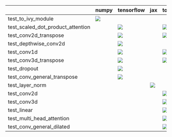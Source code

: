 |                                   | numpy                                                                                                                                                              | tensorflow                                                                                                                                                                                                                         | jax                                                                                                                                                                                | torch                                                                                                                                                                                                                              |
|:----------------------------------|:-------------------------------------------------------------------------------------------------------------------------------------------------------------------|:-----------------------------------------------------------------------------------------------------------------------------------------------------------------------------------------------------------------------------------|:-----------------------------------------------------------------------------------------------------------------------------------------------------------------------------------|:-----------------------------------------------------------------------------------------------------------------------------------------------------------------------------------------------------------------------------------|
| test_to_ivy_module                | <a href="https://github.com/unifyai/ivy/actions/runs/3583520790" rel="noopener noreferrer" target="_blank"><img src=https://img.shields.io/badge/-failure-red></a> |                                                                                                                                                                                                                                    |                                                                                                                                                                                    |                                                                                                                                                                                                                                    |
| test_scaled_dot_product_attention |                                                                                                                                                                    | <a href="https://github.com/unifyai/ivy/actions/runs/3617251089/jobs/6095944417" rel="noopener noreferrer" target="_blank"><img src=https://img.shields.io/badge/-success-success></a>                                             |                                                                                                                                                                                    | <a href="https://github.com/unifyai/ivy/actions/runs/3617251089/jobs/6095944417" rel="noopener noreferrer" target="_blank"><img src=https://img.shields.io/badge/-success-success></a>                                             |
| test_conv2d_transpose             |                                                                                                                                                                    | <a href="https://github.com/unifyai/ivy/actions/runs/3617251089/jobs/6095947118" rel="noopener noreferrer" target="_blank"><img src=https://img.shields.io/badge/-success-success></a>                                             |                                                                                                                                                                                    | <a href="https://github.com/unifyai/ivy/actions/runs/3617251089/jobs/6095946710" rel="noopener noreferrer" target="_blank"><img src=https://img.shields.io/badge/-success-success></a>                                             |
| test_depthwise_conv2d             |                                                                                                                                                                    | <a href="https://github.com/unifyai/ivy/actions/runs/3617251089/jobs/6095950547" rel="noopener noreferrer" target="_blank"><img src=https://img.shields.io/badge/-success-success></a>                                             |                                                                                                                                                                                    |                                                                                                                                                                                                                                    |
| test_conv1d                       |                                                                                                                                                                    | <a href="https://github.com/unifyai/ivy/actions/runs/3617251089/jobs/6095950547" rel="noopener noreferrer" target="_blank"><img src=https://img.shields.io/badge/-success-success></a>                                             |                                                                                                                                                                                    | <a href="https://github.com/unifyai/ivy/actions/runs/3617251089/jobs/6095949162" rel="noopener noreferrer" target="_blank"><img src=https://img.shields.io/badge/-success-success></a>                                             |
| test_conv3d_transpose             |                                                                                                                                                                    | <a href="https://github.com/unifyai/ivy/actions/runs/3617251089/jobs/6095945069" rel="noopener noreferrer" target="_blank"><img src=https://img.shields.io/badge/-success-success></a>                                             |                                                                                                                                                                                    | <a href="https://github.com/unifyai/ivy/actions/runs/3617251089/jobs/6095950099" rel="noopener noreferrer" target="_blank"><img src=https://img.shields.io/badge/-success-success></a>                                             |
| test_dropout                      |                                                                                                                                                                    | <a href="https://github.com/unifyai/ivy/actions/runs/3594922544" rel="noopener noreferrer" target="_blank"><img src=https://img.shields.io/badge/-success-success></a>                                                             |                                                                                                                                                                                    |                                                                                                                                                                                                                                    |
| test_conv_general_transpose       |                                                                                                                                                                    | <a href="https://github.com/unifyai/ivy/actions/runs/https://github.com/unifyai/ivy/actions/runs/3608954090/jobs/6081869136" rel="noopener noreferrer" target="_blank"><img src=https://img.shields.io/badge/-success-success></a> |                                                                                                                                                                                    |                                                                                                                                                                                                                                    |
| test_layer_norm                   |                                                                                                                                                                    |                                                                                                                                                                                                                                    | <a href="https://github.com/unifyai/ivy/actions/runs/3617251089/jobs/6095944736" rel="noopener noreferrer" target="_blank"><img src=https://img.shields.io/badge/-failure-red></a> |                                                                                                                                                                                                                                    |
| test_conv2d                       |                                                                                                                                                                    |                                                                                                                                                                                                                                    |                                                                                                                                                                                    | <a href="https://github.com/unifyai/ivy/actions/runs/3617251089/jobs/6095942137" rel="noopener noreferrer" target="_blank"><img src=https://img.shields.io/badge/-success-success></a>                                             |
| test_conv3d                       |                                                                                                                                                                    |                                                                                                                                                                                                                                    |                                                                                                                                                                                    | <a href="https://github.com/unifyai/ivy/actions/runs/https://github.com/unifyai/ivy/actions/runs/3608954090/jobs/6081868819" rel="noopener noreferrer" target="_blank"><img src=https://img.shields.io/badge/-success-success></a> |
| test_linear                       |                                                                                                                                                                    |                                                                                                                                                                                                                                    |                                                                                                                                                                                    | <a href="https://github.com/unifyai/ivy/actions/runs/3617251089/jobs/6095940729" rel="noopener noreferrer" target="_blank"><img src=https://img.shields.io/badge/-failure-red></a>                                                 |
| test_multi_head_attention         |                                                                                                                                                                    |                                                                                                                                                                                                                                    |                                                                                                                                                                                    | <a href="https://github.com/unifyai/ivy/actions/runs/3595126046" rel="noopener noreferrer" target="_blank"><img src=https://img.shields.io/badge/-success-success></a>                                                             |
| test_conv_general_dilated         |                                                                                                                                                                    |                                                                                                                                                                                                                                    |                                                                                                                                                                                    | <a href="https://github.com/unifyai/ivy/actions/runs/3617251089/jobs/6095946143" rel="noopener noreferrer" target="_blank"><img src=https://img.shields.io/badge/-success-success></a>                                             |